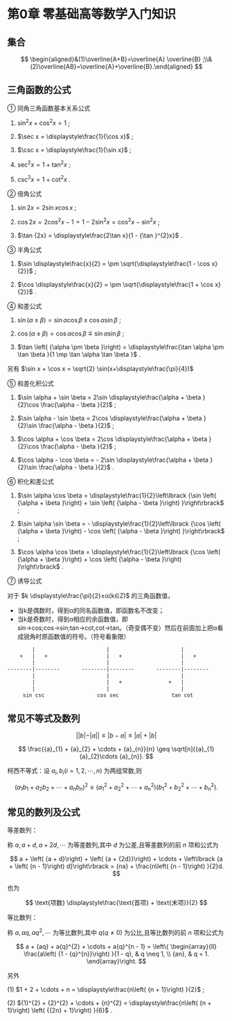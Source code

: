 # 第0章 零基础高等数学入门知识

## 集合  

$$
\begin{aligned}&(1)\overline{A+B}=\overline{A} \overline{B} ;\\&(2)\overline{AB}=\overline{A}+\overline{B}.\end{aligned}
$$

## 三角函数的公式

① 同角三角函数基本关系公式

1. ${\sin }^{2}x + {\cos }^{2}x = 1$ ;

2. $\sec x = \displaystyle\frac{1}{\cos x}$ ;

3. $\csc x = \displaystyle\frac{1}{\sin x}$ ;

4. ${\sec }^{2}x = 1 + {\tan }^{2}x$ ;

5. ${\csc }^{2}x = 1 + {\cot }^{2}x$ .

② 倍角公式

1. $\sin {2x} = 2\sin x\cos x$ ;

2. $\cos {2x} = 2{\cos }^{2}x - 1 = 1 - 2{\sin }^{2}x = {\cos }^{2}x - {\sin }^{2}x$ ;

3. $\tan {2x} = \displaystyle\frac{2\tan x}{1 - {\tan }^{2}x}$ .

③ 半角公式

1. $\sin \displaystyle\frac{x}{2} =  \pm  \sqrt{\displaystyle\frac{1 - \cos x}{2}}$ ;

2. $\cos \displaystyle\frac{x}{2} =  \pm  \sqrt{\displaystyle\frac{1 + \cos x}{2}}$ .

④ 和差公式

1. $\sin \left( {\alpha  \pm  \beta }\right)  = \sin \alpha \cos \beta  \pm  \cos \alpha \sin \beta$ ;

2. $\cos \left( {\alpha  \pm  \beta }\right)  = \cos \alpha \cos \beta  \mp  \sin \alpha \sin \beta$ ;

3. $\tan \left( {\alpha  \pm  \beta }\right)  = \displaystyle\frac{\tan \alpha  \pm  \tan \beta }{1 \mp  \tan \alpha \tan \beta }$ .

另有 $\sin x + \cos x = \sqrt{2} \sin(x+\displaystyle\frac{\pi}{4})$

⑤ 和差化积公式

1. $\sin \alpha  + \sin \beta  = 2\sin \displaystyle\frac{\alpha  + \beta }{2}\cos \frac{\alpha  - \beta }{2}$ ;

2. $\sin \alpha  - \sin \beta  = 2\cos \displaystyle\frac{\alpha  + \beta }{2}\sin \frac{\alpha  - \beta }{2}$ ;

3. $\cos \alpha  + \cos \beta  = 2\cos \displaystyle\frac{\alpha  + \beta }{2}\cos \frac{\alpha  - \beta }{2}$ ;

4. $\cos \alpha  - \cos \beta  =  - 2\sin \displaystyle\frac{\alpha  + \beta }{2}\sin \frac{\alpha  - \beta }{2}$ .

⑥ 积化和差公式

1. $\sin \alpha \cos \beta  = \displaystyle\frac{1}{2}\left\lbrack  {\sin \left( {\alpha  + \beta }\right)  + \sin \left( {\alpha  - \beta }\right) }\right\rbrack$ ;

2. $\sin \alpha \sin \beta  =  - \displaystyle\frac{1}{2}\left\lbrack  {\cos \left( {\alpha  + \beta }\right)  - \cos \left( {\alpha  - \beta }\right) }\right\rbrack$ ;

3. $\cos \alpha \cos \beta  = \displaystyle\frac{1}{2}\left\lbrack  {\cos \left( {\alpha  + \beta }\right)  + \cos \left( {\alpha  - \beta }\right) }\right\rbrack$ .

⑦ 诱导公式

对于 $k \displaystyle\frac{\pi}{2}±α(k∈Z)$ 的三角函数值，

- 当k是偶数时，得到α的同名函数值，即函数名不改变；  
- 当k是奇数时，得到α相应的余函数值，即sin→cos;cos→sin;tan→cot,cot→tan。（奇变偶不变）然后在前面加上把α看成锐角时原函数值的符号。（符号看象限）

```txt
        |                       |                       |
    +   |   +                   |   +                   |   +
        |                       |                       |
--------|--------       --------|--------       --------|--------
        |                       |                       |
        |                       |   +               +   |   
        |                       |                       |
     sin csc                 cos sec                 tan cot
```

## 常见不等式及数列

$$
||b|-|a|| \leq |b-a| \leq |a|+|b|
$$

$$
\frac{{a}_{1} + {a}_{2} + \cdots  + {a}_{n}}{n} \geq  \sqrt[n]{{a}_{1}{a}_{2}\cdots {a}_{n}}.
$$

柯西不等式：设 ${a}_{i},{b}_{i}\left( {i = 1,2,\cdots ,n}\right)$ 为两组常数,则

$$
{\left( {a}_{1}{b}_{1} + {a}_{2}{b}_{2} + \cdots  + {a}_{n}{b}_{n}\right) }^{2} \leq  \left( {{a}_{1}^{2} + {a}_{2}^{2} + \cdots  + {a}_{n}^{2}}\right) \left( {{b}_{1}^{2} + {b}_{2}^{2} + \cdots  + {b}_{n}^{2}}\right) .
$$

## 常见的数列及公式

等差数列：

称 $a,a + d,a + {2d},\cdots$ 为等差数列,其中 $d$ 为公差,且等差数列的前 $n$ 项和公式为

$$
a + \left( {a + d}\right)  + \left( {a + {2d}}\right)  + \cdots  + \left\lbrack  {a + \left( {n - 1}\right) d}\right\rbrack   = {na} + \frac{n\left( {n - 1}\right) }{2}d.
$$

也为

$$
\text{项数} \displaystyle\frac{\text{首项} + \text{末项}}{2}
$$

等比数列：

称 $a,{aq},a{q}^{2},\cdots$ 为等比数列,其中 $q\left( {q \neq  0}\right)$ 为公比,且等比数列的前 $n$ 项和公式为

$$
a + {aq} + a{q}^{2} + \cdots  + a{q}^{n - 1} = \left\{  \begin{array}{ll} \frac{a\left( {1 - {q}^{n}}\right) }{1 - q}, & q \neq  1, \\  {an}, & q = 1. \end{array}\right.
$$

另外

(1) $1 + 2 + \cdots  + n = \displaystyle\frac{n\left( {n + 1}\right) }{2}$ ;

(2) ${1}^{2} + {2}^{2} + \cdots  + {n}^{2} = \displaystyle\frac{n\left( {n + 1}\right) \left( {{2n} + 1}\right) }{6}$ .
